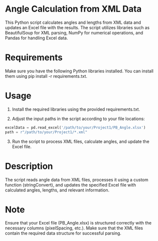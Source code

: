 # Angle Calculation from XML Data
This Python script calculates angles and lengths from XML data and updates an Excel file with the results. The script utilizes libraries such as BeautifulSoup for XML parsing, NumPy for numerical operations, and Pandas for handling Excel data.

# Requirements
Make sure you have the following Python libraries installed. You can install them using pip install -r requirements.txt.

# Usage
1) Install the required libraries using the provided requirements.txt.

2) Adjust the input paths in the script according to your file locations:

```python
excelData = pd.read_excel('/path/to/your/Project1/PB_Angle.xlsx')
path = r"/path/to/your/Project1/*.xml"
```

3) Run the script to process XML files, calculate angles, and update the Excel file.

# Description
The script reads angle data from XML files, processes it using a custom function (stringConvert), and updates the specified Excel file with calculated angles, lengths, and relevant information.

# Note
Ensure that your Excel file (PB_Angle.xlsx) is structured correctly with the necessary columns (pixelSpacing, etc.).
Make sure that the XML files contain the required data structure for successful parsing.
